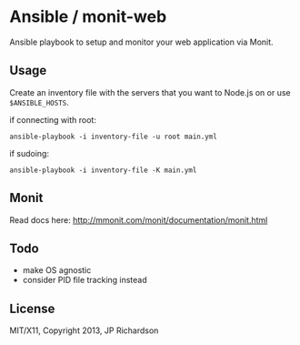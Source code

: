 Ansible / monit-web
===================

Ansible playbook to setup and monitor your web application via Monit.



Usage
-----

Create an inventory file with the servers that you want to Node.js on or use `$ANSIBLE_HOSTS`.

if connecting with root:

    ansible-playbook -i inventory-file -u root main.yml

if sudoing:

    ansible-playbook -i inventory-file -K main.yml



Monit
-----

Read docs here: http://mmonit.com/monit/documentation/monit.html


Todo
----

- make OS agnostic
- consider PID file tracking instead



License
-------

MIT/X11, Copyright 2013, JP Richardson